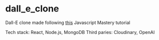# dall_e_clone

Dall-E clone made following [this](https://www.youtube.com/watch?v=EyIvuigqDoA) Javascript Mastery tutorial

Tech stack: React, Node.js, MongoDB
Third paries: Cloudinary, OpenAI
